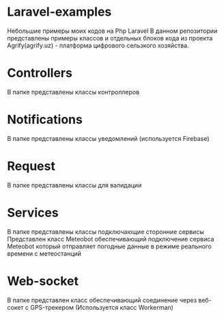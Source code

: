# Laravel-examples
Небольшие примеры моих кодов на Php Laravel
В данном репозитории представлены примеры классов 
и отдельных блоков кода из проекта Agrify(agrify.uz) - платформа цифрового сельзкого хозяйства.


# Controllers
В папке представлены классы контроллеров

# Notifications
В папке представлены классы уведомлений (используется Firebase)

# Request
В папке представлены классы для валидации

# Services
В папке представлены классы подключающие сторонние сервисы
Представлен класс Meteobot обеспечивающий подключение сервиса Meteobot который
отправляет погодные данные в режиме реального времени с метеостанций

# Web-socket
В папке представлен класс обеспечивающий соединение через веб-сокет
с GPS-трекером (Используется класс Workerman)
